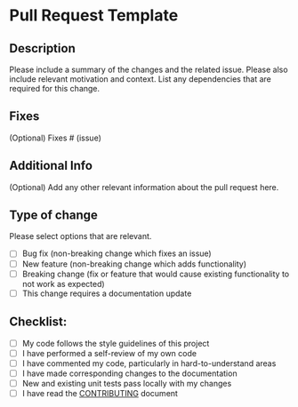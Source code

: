 # Pull Request Template

## Description

Please include a summary of the changes and the related issue. Please also include relevant motivation and context. List any dependencies that are required for this change.

## Fixes

(Optional) Fixes # (issue)

## Additional Info

(Optional) Add any other relevant information about the pull request here.

## Type of change

Please select options that are relevant.

- [ ] Bug fix (non-breaking change which fixes an issue)
- [ ] New feature (non-breaking change which adds functionality)
- [ ] Breaking change (fix or feature that would cause existing functionality to not work as expected)
- [ ] This change requires a documentation update

## Checklist:

- [ ] My code follows the style guidelines of this project
- [ ] I have performed a self-review of my own code
- [ ] I have commented my code, particularly in hard-to-understand areas
- [ ] I have made corresponding changes to the documentation
- [ ] New and existing unit tests pass locally with my changes
- [ ] I have read the [CONTRIBUTING](CONTRIBUTING.md) document